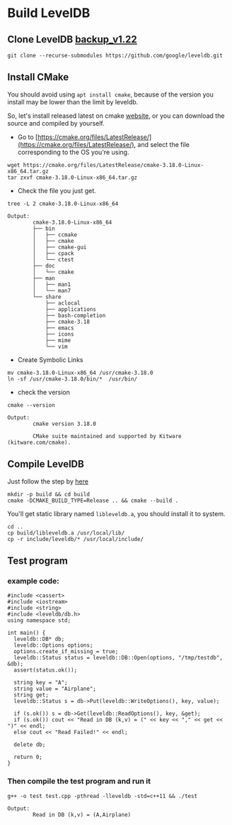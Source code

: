 # Build LevelDB
## Clone LevelDB [backup_v1.22](/src/leveldb-google-1.22.zip)
```
git clone --recurse-submodules https://github.com/google/leveldb.git
```
## Install CMake
You should avoid using `apt install cmake`, because of the version you install may be lower than the limit by leveldb.

So, let's install released latest on cmake [website](https://cmake.org/), or you can download the source and compiled by yourself.
* Go to [https://cmake.org/files/LatestRelease/](https://cmake.org/files/LatestRelease/), and select the file corresponding to the OS you're using.
```
wget https://cmake.org/files/LatestRelease/cmake-3.18.0-Linux-x86_64.tar.gz
tar zxvf cmake-3.18.0-Linux-x86_64.tar.gz
```
* Check the file you just get.
```
tree -L 2 cmake-3.18.0-Linux-x86_64
```
```
Output:
        cmake-3.18.0-Linux-x86_64
        ├── bin
        │   ├── ccmake
        │   ├── cmake
        │   ├── cmake-gui
        │   ├── cpack
        │   └── ctest
        ├── doc
        │   └── cmake
        ├── man
        │   ├── man1
        │   └── man7
        └── share
            ├── aclocal
            ├── applications
            ├── bash-completion
            ├── cmake-3.18
            ├── emacs
            ├── icons
            ├── mime
            └── vim
```
* Create Symbolic Links
```
mv cmake-3.18.0-Linux-x86_64 /usr/cmake-3.18.0
ln -sf /usr/cmake-3.18.0/bin/*  /usr/bin/
```
* check the version
```
cmake --version
```
```
Output:
        cmake version 3.18.0

        CMake suite maintained and supported by Kitware (kitware.com/cmake).
```
## Compile LevelDB
Just follow the step by [here](https://github.com/google/leveldb#building)
```
mkdir -p build && cd build
cmake -DCMAKE_BUILD_TYPE=Release .. && cmake --build .
```
You'll get static library named `libleveldb.a`, you should install it to system.
```
cd ..
cp build/libleveldb.a /usr/local/lib/
cp -r include/leveldb/* /usr/local/include/
```
## Test program
### example code:
```
#include <cassert>
#include <iostream>
#include <string>
#include <leveldb/db.h>
using namespace std;

int main() {
  leveldb::DB* db;
  leveldb::Options options;
  options.create_if_missing = true;
  leveldb::Status status = leveldb::DB::Open(options, "/tmp/testdb", &db);
  assert(status.ok());

  string key = "A";
  string value = "Airplane";
  string get;
  leveldb::Status s = db->Put(leveldb::WriteOptions(), key, value);
  
  if (s.ok()) s = db->Get(leveldb::ReadOptions(), key, &get);
  if (s.ok()) cout << "Read in DB (k,v) = (" << key << "," << get << ")" << endl;
  else cout << "Read Failed!" << endl;
 
  delete db;
 
  return 0;
}
```
### Then compile the test program and run it
```
g++ -o test test.cpp -pthread -lleveldb -std=c++11 && ./test
```
```
Output:
        Read in DB (k,v) = (A,Airplane)
```
